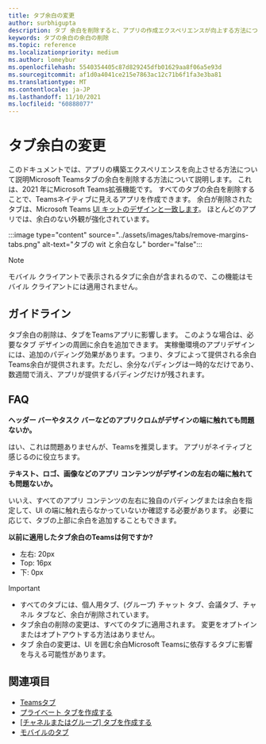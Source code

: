 ```yaml
---
title: タブ余白の変更
author: surbhigupta
description: タブ 余白を削除すると、アプリの作成エクスペリエンスが向上する方法について説明します。
keywords: タブの余白の余白の削除
ms.topic: reference
ms.localizationpriority: medium
ms.author: lomeybur
ms.openlocfilehash: 5540354405c87d829245dfb01629aa8f06a5e93d
ms.sourcegitcommit: af1d0a4041ce215e7863ac12c71b6f1fa3e3ba81
ms.translationtype: MT
ms.contentlocale: ja-JP
ms.lasthandoff: 11/10/2021
ms.locfileid: "60888077"
---
```

# <a name="tab-margin-changes"></a>タブ余白の変更

このドキュメントでは、アプリの構築エクスペリエンスを向上させる方法について説明Microsoft Teamsタブの余白を削除する方法について説明します。 これは、2021 年にMicrosoft Teams拡張機能です。
すべてのタブの余白を削除することで、Teamsネイティブに見えるアプリを作成できます。 余白が削除されたタブは、Microsoft Teams [UI キットのデザインと一致します](~/tabs/design/tabs.md)。 ほとんどのアプリでは、余白のない外観が強化されています。

:::image type="content" source="../assets/images/tabs/remove-margins-tabs.png" alt-text="タブの wit と余白なし" border="false":::

> [!NOTE]
> モバイル クライアントで表示されるタブに余白が含まれるので、この機能はモバイル クライアントには適用されません。 

## <a name="guidelines"></a>ガイドライン

タブ余白の削除は、タブをTeamsアプリに影響します。 このような場合は、必要なタブ デザインの周囲に余白を追加できます。 実稼働環境のアプリデザインには、追加のパディング効果があります。つまり、タブによって提供される余白Teams余白が提供されます。ただし、余分なパディングは一時的なだけであり、数週間で消え、アプリが提供するパディングだけが残されます。

## <a name="faq"></a>FAQ

**ヘッダー バーやタスク バーなどのアプリクロムがデザインの端に触れても問題ないか。**

はい、これは問題ありませんが、Teamsを推奨します。 アプリがネイティブと感じるのに役立ちます。

**テキスト、ロゴ、画像などのアプリ コンテンツがデザインの左右の端に触れても問題ないか。**

いいえ、すべてのアプリ コンテンツの左右に独自のパディングまたは余白を指定して、UI の端に触れ去らなかっていないか確認する必要があります。 必要に応じて、タブの上部に余白を追加することもできます。

**以前に適用したタブ余白のTeamsは何ですか?**

* 左右: 20px
* Top: 16px
* 下: 0px

> [!IMPORTANT]
> * すべてのタブには、個人用タブ、(グループ) チャット タブ、会議タブ、チャネル タブなど、余白が削除されています。
> * タブ余白の削除の変更は、すべてのタブに適用されます。 変更をオプトインまたはオプトアウトする方法はありません。 
> * タブ 余白の変更は、UI を囲む余白Microsoft Teamsに依存するタブに影響を与える可能性があります。

## <a name="see-also"></a>関連項目

* [Teamsタブ](~/tabs/what-are-tabs.md)
* [プライベート タブを作成する](~/tabs/how-to/create-personal-tab.md)
* [[チャネルまたはグループ] タブを作成する](~/tabs/how-to/create-channel-group-tab.md)
* [モバイルのタブ](~/tabs/design/tabs-mobile.md)
